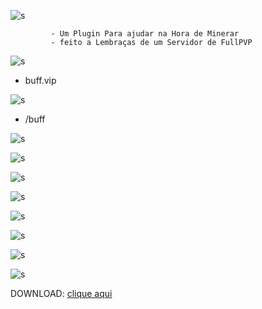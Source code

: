 ![s](https://i.imgur.com/LxugxQz.png)

             - Um Plugin Para ajudar na Hora de Minerar
             - feito a Lembraças de um Servidor de FullPVP

![s](https://i.imgur.com/QKNx18X.png)

 - buff.vip

![s](https://i.imgur.com/Fc2j1xT.png)

  - /buff

![s](https://i.imgur.com/jnChBjR.png)

![s](https://image.prntscr.com/image/FqKD2U4bSNKNMGW1NAaGxA.png)

![s](https://image.prntscr.com/image/PVFqnFfrQ865fmWeFpj6rg.png)

![s](https://image.prntscr.com/image/vmEC3pSFR8O5YEDGiicfFQ.png)

![s](https://image.prntscr.com/image/9pesYUTfTl6VfDgVnVgh3A.png)

![s](https://image.prntscr.com/image/4ZBcp-8NSZiioJPi4wS6Ow.png)

![s](https://image.prntscr.com/image/uuZaH_jrTcyuy8FR_bn4Cg.png)

![s](https://image.prntscr.com/image/e0T9dD66Qjundwjy1102Zg.png)

DOWNLOAD: [clique aqui](https://www.spigotmc.org/resources/msbuff-um-plugin-para-ajudar-na-hora-de-minerar.48550/)
